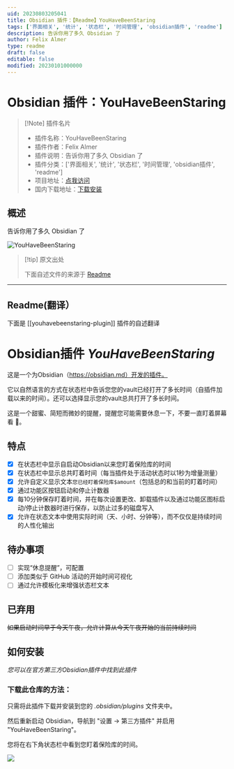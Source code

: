 ```yaml
---
uid: 20230803205041
title: Obsidian 插件：【Readme】YouHaveBeenStaring
tags: ['界面相关', '统计', '状态栏', '时间管理', 'obsidian插件', 'readme']
description: 告诉你用了多久 Obsidian 了
author: Felix Almer
type: readme
draft: false
editable: false
modified: 20230101000000
---
```


# Obsidian 插件：YouHaveBeenStaring

> [!Note] 插件名片
> - 插件名称：YouHaveBeenStaring
> - 插件作者：Felix Almer
> - 插件说明：告诉你用了多久 Obsidian 了
> - 插件分类：['界面相关', '统计', '状态栏', '时间管理', 'obsidian插件', 'readme']
> - 项目地址：[点我访问](https://github.com/fxal/obsidian-youhavebeenstaring-plugin)
> - 国内下载地址：[下载安装](https://pkmer.cn/products/plugin/pluginMarket/?youhavebeenstaring-plugin)

## 概述

告诉你用了多久 Obsidian 了

![YouHaveBeenStaring](https://cdn.pkmer.cn/covers/youhavebeenstaring-plugin.png!pkmer)

> [!tip] 原文出处
> 
>下面自述文件的来源于 [Readme](https://ghproxy.net/https://raw.githubusercontent.com/fxal/obsidian-youhavebeenstaring-plugin/master/README.md)
> 

---

## Readme(翻译）

下面是 [[youhavebeenstaring-plugin]] 插件的自述翻译


# Obsidian插件 *YouHaveBeenStaring*

这是一个为Obsidian（https://obsidian.md）开发的插件。

它以自然语言的方式在状态栏中告诉您您的vault已经打开了多长时间（自插件加载以来的时间）。还可以选择显示您的vault总共打开了多长时间。

这是一个甜蜜、简短而微妙的提醒，提醒您可能需要休息一下，不要一直盯着屏幕看 🧐。

## 特点
- [x] 在状态栏中显示自启动Obsidian以来您盯着保险库的时间
- [x] 在状态栏中显示总共盯着时间（每当插件处于活动状态时以1秒为增量测量）
- [x] 允许自定义显示文本`您已经盯着保险库$amount`（包括总的和当前的盯着时间）
- [x] 通过功能区按钮启动和停止计数器
- [x] 每10分钟保存盯着时间，并在每次设置更改、卸载插件以及通过功能区图标启动/停止计数器时进行保存，以防止过多的磁盘写入
- [x] 允许在状态文本中使用实际时间（天、小时、分钟等），而不仅仅是持续时间的人性化输出

## 待办事项
- [ ] 实现“休息提醒”，可配置
- [ ] 添加类似于 GitHub 活动的开始时间可视化
- [ ] 通过允许模板化来增强状态栏文本

## 已弃用
~~如果启动时间早于今天午夜，允许计算从今天午夜开始的当前持续时间~~

## 如何安装
*您可以在官方第三方Obsidian插件中找到此插件*

### 下载此仓库的方法：

只需将此插件下载并安装到您的 *.obsidian/plugins* 文件夹中。

然后重新启动 Obsidian，导航到 "设置 -> 第三方插件" 并启用 "YouHaveBeenStaring"。

您将在右下角状态栏中看到您盯着保险库的时间。

![](screenshot.png)




